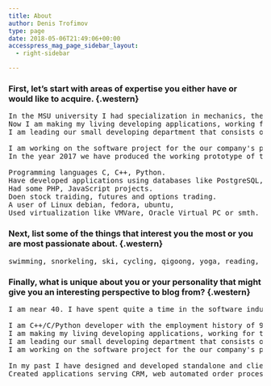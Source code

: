 ```yaml
---
title: About
author: Denis Trofimov
type: page
date: 2018-05-06T21:49:06+00:00
accesspress_mag_page_sidebar_layout:
  - right-sidebar

---
```

### First, let’s start with areas of expertise you either have or would like to acquire. {.western}

<pre class="western">In the MSU university I had specialization in mechanics, the field combining mathematics and physics. 
Now I am making my living developing applications, working for the company Vsor Systems LLC in Moscow, Russia.
I am leading our small developing department that consists of 3 developers.

I am working on the software project for the our company's product, an eye iris identification system. This software uses machine learning convolutional neural networks for camera image analysis (computer vision) and runs on brand-new GPU.
In the year 2017 we have produced the working prototype of the software for the our company's first eye iris identification system. The software for both  an iris capture device and an iris recognition portal stand uses the custom Python Caffe CNN for camera image analysis and runs on “Jetson TX1” Nvidia GPU. We have assembled the Python server back-end using a PostgreSQL DB and gRPC on top of Protobuf protocol. The control UI application we made using a Qt QML Controls 2.0 and a gRPC client-server bridge to our server.

Programming languages C, C++, Python.
Have developed applications using databases like PostgreSQL, Oracle DB, Maria-DB(Mysql).
Had some PHP, JavaScript projects.
Doen stock traiding, futures and options trading.
A user of Linux debian, fedora, ubuntu,
Used virtualization like VMVare, Oracle Virtual PC or smth.
</pre>

### Next, list some of the things that interest you the most or you are most passionate about. {.western}

<pre class="western">swimming, snorkeling, ski, cycling, qigoong, yoga, reading, sci-fi movies.
</pre>

### Finally, what is unique about you or your personality that might give you an interesting perspective to blog from? {.western}

<pre class="western">I am near 40. I have spent quite a time in the software industry, not as long as "Uncle" Bob Martin of cause, but have also seen some technologies come and go. Words like this was in favor once: Delphi, Java, HTML, JavaScript, PHP... Plus my beard is making me look like wise one 🙂

I am C++/C/Python developer with the employment history of 9 years in a software development.
I am making my living developing applications, working for the company Vsor Systems LLC in Moscow, Russia.
I am leading our small developing department that consists of 3 developers.
I am working on the software project for the our company's product, an eye iris identification system. This software uses machine learning convolutional neural networks for camera image analysis (computer vision) and runs on a GPU or CPU.

In my past I have designed and developed standalone and client - server applications  C++/Python, with databases like Oracle DB, PosgreSQL, MySQL, SQLite.
Created applications serving CRM, web automated order processing, simulation of technological operation of railroad rolling stock.</pre>